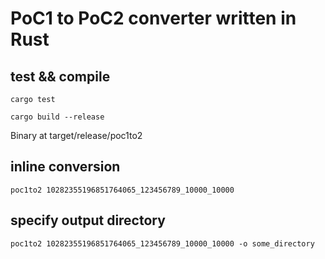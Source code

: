 # PoC1 to PoC2 converter written in Rust

## test && compile

```shellsession
cargo test
```

``` shellsession
cargo build --release
```

Binary at target/release/poc1to2

## inline conversion

``` shellsession
poc1to2 10282355196851764065_123456789_10000_10000
```

## specify output directory


``` shellsession
poc1to2 10282355196851764065_123456789_10000_10000 -o some_directory
```



